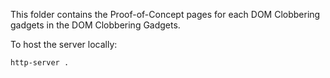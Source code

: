 This folder contains the Proof-of-Concept pages for each DOM Clobbering gadgets in the DOM Clobbering Gadgets.

To host the server locally:
```
http-server .
```